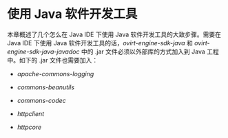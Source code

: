 # 使用 Java 软件开发工具

本章概述了几个怎么在 Java IDE 下使用 Java 软件开发工具的大致步骤。需要在
Java IDE 下使用 Java 软件开发工具的话，*ovirt-engine-sdk-java* 和
*ovirt-engine-sdk-java-javadoc* 中的 .jar 文件必须以外部库的方式加入到
Java 工程中。如下的 .jar 文件也需要加入：

-   *apache-commons-logging*

-   *commons-beanutils*

-   *commons-codec*

-   *httpclient*

-   *httpcore*

